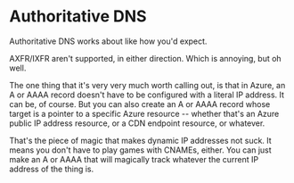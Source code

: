 # Authoritative DNS

Authoritative DNS works about like how you'd expect.

AXFR/IXFR aren't supported, in either direction. Which is annoying, but
oh well.

The one thing that it's very very much worth calling out, is that in
Azure, an A or AAAA record doesn't have to be configured with a literal
IP address. It can be, of course. But you can also create an A or AAAA
record whose target is a pointer to a specific Azure resource -- whether
that's an Azure public IP address resource, or a CDN endpoint resource,
or whatever.

That's the piece of magic that makes dynamic IP addresses not suck. It
means you don't have to play games with CNAMEs, either. You can just make
an A or AAAA that will magically track whatever the current IP address of
the thing is.
